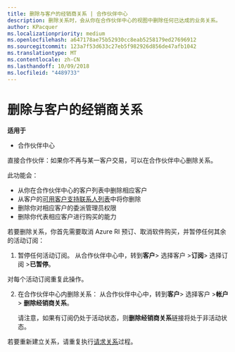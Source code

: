 ```yaml
---
title: 删除与客户的经销商关系 | 合作伙伴中心
description: 删除关系时，会从你在合作伙伴中心的视图中删除任何已达成的业务关系。
author: KPacquer
ms.localizationpriority: medium
ms.openlocfilehash: a647178ae75b52930cc8eab5258179ed27696912
ms.sourcegitcommit: 123a7f53d633c27eb5f982926d856de47afb1042
ms.translationtype: MT
ms.contentlocale: zh-CN
ms.lasthandoff: 10/09/2018
ms.locfileid: "4489733"
---
```

# <a name="remove-a-reseller-relationship-with-a-customer"></a>删除与客户的经销商关系

**适用于**

-   合作伙伴中心

直接合作伙伴：如果你不再与某一客户交易，可以在合作伙伴中心删除关系。 

此功能会：
*  从你在合作伙伴中心的客户列表中删除相应客户
*  从客户的[可用客户支持联系人列表](assign-support-contacts.md)中将你删除
*  删除你对相应客户的委派管理员权限
*  删除你代表相应客户进行购买的能力

若要删除关系，你首先需要取消 Azure RI 预订、取消软件购买，并暂停任何其余的活动订阅：

1.  暂停任何活动订阅。 从合作伙伴中心中，转到**客户**> 选择客户 >**订阅**> 选择订阅 >**已暂停**。 

   对每个活动订阅重复此操作。

2.  在合作伙伴中心内删除关系： 从合作伙伴中心中，转到**客户**> 选择客户 >**帐户** > **删除经销商关系**。

    请注意，如果有订阅仍处于活动状态，则**删除经销商关系**链接将处于非活动状态。 

若要重新建立关系，请重复执行[请求关系](request-a-relationship-with-a-customer.md)过程。
